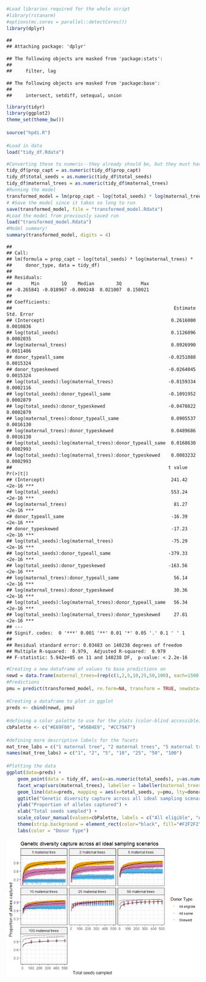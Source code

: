 
``` r
#Load libraries required for the whole script
#library(rstanarm)
#options(mc.cores = parallel::detectCores())
library(dplyr)
```

    ## 
    ## Attaching package: 'dplyr'

    ## The following objects are masked from 'package:stats':
    ## 
    ##     filter, lag

    ## The following objects are masked from 'package:base':
    ## 
    ##     intersect, setdiff, setequal, union

``` r
library(tidyr)
library(ggplot2)
theme_set(theme_bw())

source("hpdi.R")

#Load in data 
load("tidy_df.Rdata")
```

``` r
#Converting these to numeric--they already should be, but they must have been converted accidentally when making the matrix a dataframe, etc...
tidy_df$prop_capt = as.numeric(tidy_df$prop_capt)
tidy_df$total_seeds = as.numeric(tidy_df$total_seeds)
tidy_df$maternal_trees = as.numeric(tidy_df$maternal_trees)
#Running the model
transformed_model = lm(prop_capt ~ log(total_seeds) * log(maternal_trees) * donor_type, data = tidy_df) #removed weights=total_seeds
# #Save the model since it takes so long to run
save(transformed_model, file = "transformed_model.Rdata")
#Load the model from previously saved run
load("transformed_model.Rdata")
#Model summary! 
summary(transformed_model, digits = 4)
```

    ## 
    ## Call:
    ## lm(formula = prop_capt ~ log(total_seeds) * log(maternal_trees) * 
    ##     donor_type, data = tidy_df)
    ## 
    ## Residuals:
    ##       Min        1Q    Median        3Q       Max 
    ## -0.265841 -0.018967 -0.000248  0.021007  0.150021 
    ## 
    ## Coefficients:
    ##                                                           Estimate Std. Error
    ## (Intercept)                                              0.2616000  0.0010836
    ## log(total_seeds)                                         0.1126096  0.0002035
    ## log(maternal_trees)                                      0.0926990  0.0011406
    ## donor_typeall_same                                      -0.0251088  0.0015324
    ## donor_typeskewed                                        -0.0264045  0.0015324
    ## log(total_seeds):log(maternal_trees)                    -0.0159334  0.0002116
    ## log(total_seeds):donor_typeall_same                     -0.1091952  0.0002879
    ## log(total_seeds):donor_typeskewed                       -0.0470822  0.0002879
    ## log(maternal_trees):donor_typeall_same                   0.0905537  0.0016130
    ## log(maternal_trees):donor_typeskewed                     0.0489686  0.0016130
    ## log(total_seeds):log(maternal_trees):donor_typeall_same  0.0168630  0.0002993
    ## log(total_seeds):log(maternal_trees):donor_typeskewed    0.0083232  0.0002993
    ##                                                         t value Pr(>|t|)    
    ## (Intercept)                                              241.42   <2e-16 ***
    ## log(total_seeds)                                         553.24   <2e-16 ***
    ## log(maternal_trees)                                       81.27   <2e-16 ***
    ## donor_typeall_same                                       -16.39   <2e-16 ***
    ## donor_typeskewed                                         -17.23   <2e-16 ***
    ## log(total_seeds):log(maternal_trees)                     -75.29   <2e-16 ***
    ## log(total_seeds):donor_typeall_same                     -379.33   <2e-16 ***
    ## log(total_seeds):donor_typeskewed                       -163.56   <2e-16 ***
    ## log(maternal_trees):donor_typeall_same                    56.14   <2e-16 ***
    ## log(maternal_trees):donor_typeskewed                      30.36   <2e-16 ***
    ## log(total_seeds):log(maternal_trees):donor_typeall_same   56.34   <2e-16 ***
    ## log(total_seeds):log(maternal_trees):donor_typeskewed     27.81   <2e-16 ***
    ## ---
    ## Signif. codes:  0 '***' 0.001 '**' 0.01 '*' 0.05 '.' 0.1 ' ' 1
    ## 
    ## Residual standard error: 0.03483 on 140238 degrees of freedom
    ## Multiple R-squared:  0.979,  Adjusted R-squared:  0.979 
    ## F-statistic: 5.942e+05 on 11 and 140238 DF,  p-value: < 2.2e-16

``` r
#Creating a new dataframe of values to base predictions on 
newd = data.frame(maternal_trees=(rep(c(1,2,5,10,25,50,100), each=1500)), total_seeds=rep(seq(1,500,1),21), donor_type=factor(rep((rep(c("all_eligible", "all_same", "skewed"), each=500)), 7)))
#Predictions 
pmu = predict(transformed_model, re.form=NA, transform = TRUE, newdata=newd)

#Creating a dataframe to plot in ggplot 
preds <- cbind(newd, pmu)

#defining a color palette to use for the plots (color-blind accessible)
cbPalette <- c("#E69F00", "#56B4E9", "#CC79A7")

#defining more descriptive labels for the facets 
mat_tree_labs = c("1 maternal tree", "2 maternal trees", "5 maternal trees", "10 maternal trees", "25 maternal trees", "50 maternal trees", "100 maternal trees")
names(mat_tree_labs) = c("1", "2", "5", "10", "25", "50", "100") 

#Plotting the data
ggplot(data=preds) +
    geom_point(data = tidy_df, aes(x=as.numeric(total_seeds), y=as.numeric(prop_capt), color=donor_type), alpha=0.25) +
    facet_wrap(vars(maternal_trees), labeller = labeller(maternal_trees = mat_tree_labs)) +
    geom_line(data=preds, mapping = aes(x=total_seeds, y=pmu, lty=donor_type), show.legend=F) +
    ggtitle("Genetic diversity capture across all ideal sampling scenarios") +
    ylab("Proportion of alleles captured") +
    xlab("Total seeds sampled") +
    scale_colour_manual(values=cbPalette, labels = c("All eligible", "All same", "Skewed")) + 
    theme(strip.background = element_rect(color="black", fill="#F2F2F2", linetype="solid")) +
    labs(color = "Donor Type")
```

![](transformed_model_files/figure-gfm/unnamed-chunk-3-1.png)<!-- -->

